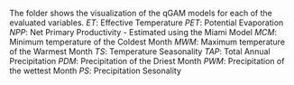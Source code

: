 The folder shows the visualization of the qGAM models for each of the evaluated variables.
*ET*: Effective Temperature
*PET*: Potential Evaporation 
*NPP*: Net Primary Productivity - Estimated using the Miami Model
*MCM*: Minimum temperature of the Coldest Month
*MWM*: Maximum temperature of the Warmest Month
*TS*: Temperature Seasonality
*TAP*: Total Annual Precipitation
*PDM*: Precipitation of the Driest Month
*PWM*: Precipitation of the wettest Month
*PS*: Precipitation Sesonality